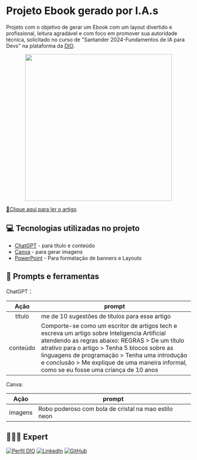 # Projeto Ebook gerado por I.A.s

Projeto com o objetivo de gerar um Ebook com um layout divertido e profissional, leitura agradável e com foco em promover sua autoridade técnica, solicitado no curso de "Santander 2024-Fundamentos de IA para Devs" na plataforma da [DIO](https://dio.me).

<p align="center">
  <img 
    src="https://github.com/gabriellaasilveira/criando-ebook-dio/issues/1#issue-2381288121"
    width="400"  
  />
</p>

<a href="https://web.dio.me/articles/a-magia-da-ia-entendendo-a-tecnologia-que-pensa-como-nos?back=%2Farticles&page=1&order=oldest" title="View PDF now"> 📕Clique aqui para ler o artigo</a>

## 💻 Tecnologias utilizadas no projeto

- [ChatGPT](https://chat.openai.com/) - para título e conteúdo
- [Canva](https://canva.com/) - para gerar imagens
- [PowerPoint](https://www.microsoft.com/en/microsoft-365/powerpoint) - Para formatação de banners e Layouts

## 📄 Prompts e ferramentas


ChatGPT：

|   Ação   | prompt                                                                                                                                                                                                                                                                         |
| :------: | ------------------------------------------------------------------------------------------------------------------------------------------------------------------------------------------------------------------------------------------------------------------------------ |
|  título  | me de 10 sugestões de títulos para esse artigo                                                                                                                                                                                                    |
| conteúdo | Comporte-se como um escritor de artigos tech e escreva um artigo sobre Inteligencia Artificial atendendo as regras abaixo: REGRAS > De um título atrativo para o artigo > Tenha 5 blocos sobre as linguagens de programação  > Tenha uma introdução e conclusão > Me explique de uma maneira informal, como se eu fosse uma criança de 10 anos |

Canva:

|   Ação   | prompt                                                                                                                                                                                                                                                                         |
| :------: | ------------------------------------------------------------------------------------------------------------------------------------------------------------------------------------------------------------------------------------------------------------------------------ |
|  imagens  | Robo poderoso com bola de cristal na mao estilo neon         

## 👩🏻‍💻 Expert

[![Perfil DIO](https://img.shields.io/badge/-Meu%20Perfil%20na%20DIO-0077B5?style=for-the-badge&logo=gitbook&logoColor=white)](https://www.dio.me/users/gabrielladiassilveira2224)
[![LinkedIn](https://img.shields.io/badge/linkedin-%230077B5.svg?style=for-the-badge&logo=linkedin&logoColor=white)](https://www.linkedin.com/in/gabriella-s-17599823b/)
[![GitHub](https://img.shields.io/badge/GitHub-0077B5?style=for-the-badge&logo=github&logoColor=white)](https://github.com/gabriellaasilveira)
<br />
<br />
